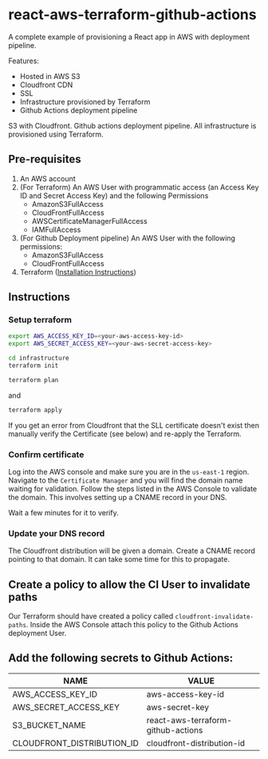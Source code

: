 # react-aws-terraform-github-actions

A complete example of provisioning a React app in AWS with deployment pipeline.

Features:

* Hosted in AWS S3
* Cloudfront CDN
* SSL
* Infrastructure provisioned by Terraform
* Github Actions deployment pipeline

S3 with Cloudfront. Github actions deployment pipeline. All infrastructure is provisioned using Terraform.

## Pre-requisites

1) An AWS account 
2) (For Terraform) An AWS User with programmatic access (an Access Key ID and Secret Access Key) and the following Permissions
   - AmazonS3FullAccess
   - CloudFrontFullAccess
   - AWSCertificateManagerFullAccess
   - IAMFullAccess
2) (For Github Deployment pipeline) An AWS User with the following permissions:
   - AmazonS3FullAccess 
   - CloudFrontFullAccess
2) Terraform ([Installation Instructions](https://www.terraform.io/downloads.html)) 

## Instructions

### Setup terraform

```bash
export AWS_ACCESS_KEY_ID=<your-aws-access-key-id>
export AWS_SECRET_ACCESS_KEY=<your-aws-secret-access-key>
```

```bash
cd infrastructure
terraform init
```

```bash
terraform plan
```

and

```bash
terraform apply
```

If you get an error from Cloudfront that the SLL certificate doesn't exist then manually verify the Certificate (see below) and re-apply the Terraform.

### Confirm certificate

Log into the AWS console and make sure you are in the `us-east-1` region. Navigate to the `Certificate Manager` and you will find the domain name waiting for validation. Follow the steps listed in the AWS Console to validate the domain. This involves setting up a CNAME record in your DNS.

Wait a few minutes for it to verify.


### Update your DNS record 

The Cloudfront distribution will be given a domain. Create a CNAME record pointing to that domain. It can take some time for this to propagate.

## Create a policy to allow the CI User to invalidate paths

Our Terraform should have created a policy called `cloudfront-invalidate-paths`. Inside the AWS Console attach this policy to the Github Actions deployment User.

## Add the following secrets to Github Actions:

| NAME | VALUE |
| ---- | ----- |
| AWS_ACCESS_KEY_ID | aws-access-key-id |
| AWS_SECRET_ACCESS_KEY | aws-secret-key |
| S3_BUCKET_NAME | react-aws-terraform-github-actions |
| CLOUDFRONT_DISTRIBUTION_ID | cloudfront-distribution-id |

